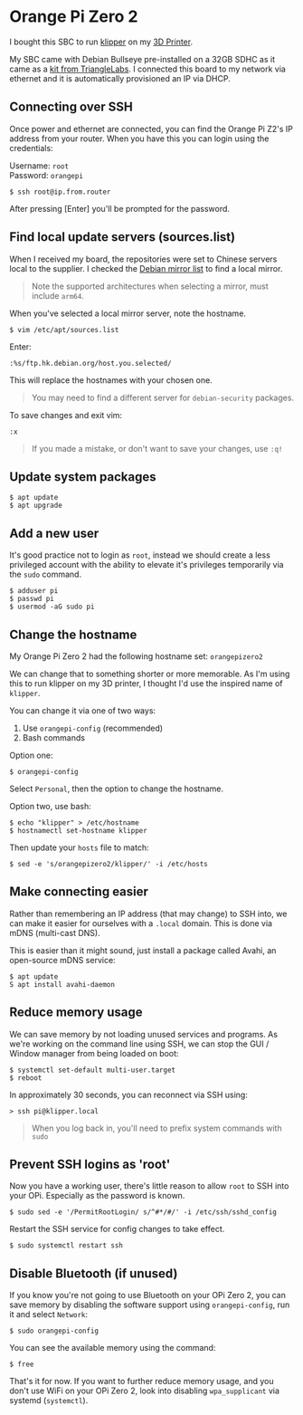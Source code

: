 # Orange Pi Zero 2

I bought this SBC to run [klipper](https://www.klipper3d.org) on my [3D Printer](readme.md).

My SBC came with Debian Bullseye pre-installed on a 32GB SDHC as it came as a [kit from TriangleLabs](https://www.aliexpress.com/item/1005004177544221.html).
I connected this board to my network via ethernet and it is automatically provisioned an IP via DHCP.

## Connecting over SSH

Once power and ethernet are connected, you can find the Orange Pi Z2's IP address from your router. When you have this you can login using the credentials:

Username: `root`  
Password: `orangepi`

`$ ssh root@ip.from.router`

After pressing [Enter] you'll be prompted for the password.

## Find local update servers (sources.list)

When I received my board, the repositories were set to Chinese servers local to the supplier. I checked the [Debian mirror list](https://www.debian.org/mirror/list) to find a local mirror.

> Note the supported architectures when selecting a mirror, must include 
`arm64`.

When you've selected a local mirror server, note the hostname.

`$ vim /etc/apt/sources.list`

Enter:

`:%s/ftp.hk.debian.org/host.you.selected/`

This will replace the hostnames with your chosen one.

> You may need to find a different server for `debian-security` packages.

To save changes and exit vim:

`:x`

> If you made a mistake, or don't want to save your changes, use `:q!`

## Update system packages

`$ apt update`  
`$ apt upgrade`

## Add a new user

It's good practice not to login as `root`, instead we should create a less privileged account with the ability to elevate it's privileges temporarily via the `sudo` command.

`$ adduser pi`  
`$ passwd pi`  
`$ usermod -aG sudo pi`  

## Change the hostname

My Orange Pi Zero 2 had the following hostname set: `orangepizero2`

We can change that to something shorter or more memorable. As I'm using this to run klipper on my 3D printer, I thought I'd use the inspired name of `klipper`.

You can change it via one of two ways:

1) Use `orangepi-config` (recommended)
2) Bash commands

Option one:

`$ orangepi-config`

Select `Personal`, then the option to change the hostname.

Option two, use bash:

`$ echo "klipper" > /etc/hostname`  
`$ hostnamectl set-hostname klipper`

Then update your `hosts` file to match:

`$ sed -e 's/orangepizero2/klipper/' -i /etc/hosts`

## Make connecting easier

Rather than remembering an IP address (that may change) to SSH into, we can make it easier for ourselves with a `.local` domain. This is done via mDNS (multi-cast DNS).

This is easier than it might sound, just install a package called Avahi, an open-source mDNS service:

`$ apt update`  
`S apt install avahi-daemon`

## Reduce memory usage

We can save memory by not loading unused services and programs. As we're working on the command line using SSH, we can stop the GUI / Window manager from being loaded on boot:

`$ systemctl set-default multi-user.target`  
`$ reboot`

In approximately 30 seconds, you can reconnect via SSH using:

`> ssh pi@klipper.local`

> When you log back in, you'll need to prefix system commands with `sudo`

## Prevent SSH logins as 'root'

Now you have a working user, there's little reason to allow `root` to SSH into your OPi. Especially as the password is known.

`$ sudo sed -e '/PermitRootLogin/ s/^#*/#/' -i /etc/ssh/sshd_config`

Restart the SSH service for config changes to take effect.

`$ sudo systemctl restart ssh`

## Disable Bluetooth (if unused)

If you know you're not going to use Bluetooth on your OPi Zero 2, you can save memory by disabling the software support using `orangepi-config`, run it and select `Network`:

`$ sudo orangepi-config`

You can see the available memory using the command:

`$ free`

That's it for now. If you want to further reduce memory usage, and you don't use WiFi on your OPi Zero 2, look into disabling `wpa_supplicant` via systemd (`systemctl`).